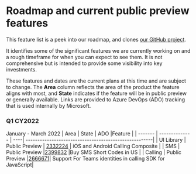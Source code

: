 # Roadmap and current public preview features

This feature list is a peek into our roadmap, and clones [our GitHub project](https://github.com/Azure/Communication/projects/1). 

It identifies some of the significant features we are currently working on and a rough timeframe for when you can expect to see them. It is not comprehensive but is intended to provide some visibility into key investments.

These features and dates are the current plans at this time and are subject to change. The **Area** column reflects the area of the product the feature aligns with most, and **State**  indicates if the feature will be in public preview or generally available.  Links are provided to Azure DevOps (ADO) tracking that is used internally by Microsoft.

### Q1 CY2022
January - March 2022
| Area    | State          | ADO |Feature                                                |
| ------- | -------------- | ----| ------------------------------------------------------|
| UI Library | Public Preview | [2332224](https://skype.visualstudio.com/SPOOL/_workitems/edit/2332224) | iOS and Android Calling Composite |
| SMS    | Public Preview |[2399832](https://skype.visualstudio.com/SPOOL/_workitems/edit/2399832)  |Buy SMS Short Codes in US |
| Calling | Public Preview |[2666671](https://skype.visualstudio.com/SPOOL/_workitems/edit/2666671)| Support For Teams identities in calling SDK for JavaScript|
